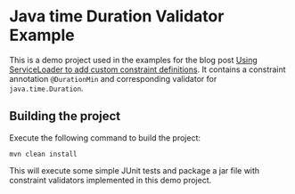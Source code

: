 # Java time Duration Validator Example

This is a demo project used in the examples for the blog post
 [Using ServiceLoader to add custom constraint definitions](http://need-some-valid-in.relation.to-url).
 It contains a constraint annotation `@DurationMin` and corresponding validator for `java.time.Duration`.

## Building the project

Execute the following command to build the project:

    mvn clean install

This will execute some simple JUnit tests and package a jar file with constraint 
validators implemented in this demo project.
